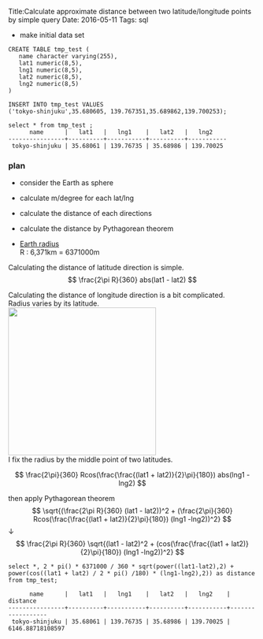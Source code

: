 Title:Calculate approximate distance between two latitude/longitude points by simple query
Date: 2016-05-11
Tags: sql



* make initial data set
```
CREATE TABLE tmp_test (
   name character varying(255),
   lat1 numeric(8,5),
   lng1 numeric(8,5),
   lat2 numeric(8,5),
   lng2 numeric(8,5)
)
```

```
INSERT INTO tmp_test VALUES
('tokyo-shinjuku',35.680605, 139.767351,35.689862,139.700253);
```

```
select * from tmp_test ;
      name      |   lat1   |   lng1    |   lat2   |   lng2
----------------+----------+-----------+----------+-----------
 tokyo-shinjuku | 35.68061 | 139.76735 | 35.68986 | 139.70025
```


### plan
* consider the Earth as sphere
* calculate m/degree for each lat/lng
* calculate the distance of each directions
* calculate the distance by Pythagorean theorem
  
* [Earth radius](https://en.wikipedia.org/wiki/Earth_radius)  
R : 6,371km = 6371000m  

Calculating the distance of latitude direction is simple.
$$ \frac{2\pi R}{360} abs(lat1 - lat2)  $$

Calculating the distance of longitude direction is a bit complicated.  
Radius varies by its latitude.  
<img src="/note/images/explain.png" width="300px">  
I fix the radius by the middle point of two latitudes.

$$ \frac{2\pi}{360} Rcos(\frac{\frac{(lat1 + lat2)}{2}\pi}{180}) abs(lng1 -lng2) $$

then apply Pythagorean theorem
$$  \sqrt{(\frac{2\pi R}{360} (lat1 - lat2))^2 + (\frac{2\pi}{360} Rcos(\frac{\frac{(lat1 + lat2)}{2}\pi}{180}) (lng1 -lng2))^2} $$
↓
$$ \frac{2\pi R}{360} \sqrt{(lat1 - lat2)^2 +  (cos(\frac{\frac{(lat1 + lat2)}{2}\pi}{180}) (lng1 -lng2))^2} $$

```
select *, 2 * pi() * 6371000 / 360 * sqrt(power((lat1-lat2),2) + power(cos((lat1 + lat2) / 2 * pi() /180) * (lng1-lng2),2)) as distance from tmp_test;

```
```
      name      |   lat1   |   lng1    |   lat2   |   lng2    |     distance
----------------+----------+-----------+----------+-----------+------------------
 tokyo-shinjuku | 35.68061 | 139.76735 | 35.68986 | 139.70025 | 6146.88718108597
```

